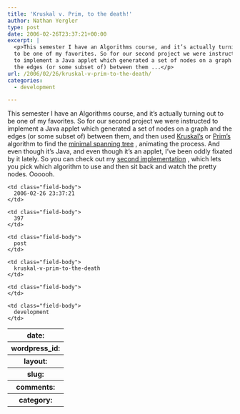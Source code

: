 ```yaml
---
title: 'Kruskal v. Prim, to the death!'
author: Nathan Yergler
type: post
date: 2006-02-26T23:37:21+00:00
excerpt: |
  <p>This semester I have an Algorithms course, and it’s actually turning out
  to be one of my favorites. So for our second project we were instructed
  to implement a Java applet which generated a set of nodes on a graph and
  the edges (or some subset of) between them ...</p>
url: /2006/02/26/kruskal-v-prim-to-the-death/
categories:
  - development

---
```

This semester I have an Algorithms course, and it’s actually turning out to be one of my favorites. So for our second project we were instructed to implement a Java applet which generated a set of nodes on a graph and the edges (or some subset of) between them, and then used [Kruskal’s][1]  or [Prim’s][2]  algorithm to find the [minimal spanning tree][3] , animating the process. And even though it’s Java, and even though it’s an applet, I’ve been oddly fixated by it lately. So you can check out my [second implementation][4] , which lets you pick which algorithm to use and then sit back and watch the pretty nodes. Oooooh.

<table class="docutils field-list" frame="void" rules="none">
  <col class="field-name" /> <col class="field-body" /> <tr class="field">
    <th class="field-name">
      date:
    </th>

    <td class="field-body">
      2006-02-26 23:37:21
    </td>
  </tr>

  <tr class="field">
    <th class="field-name">
      wordpress_id:
    </th>

    <td class="field-body">
      397
    </td>
  </tr>

  <tr class="field">
    <th class="field-name">
      layout:
    </th>

    <td class="field-body">
      post
    </td>
  </tr>

  <tr class="field">
    <th class="field-name">
      slug:
    </th>

    <td class="field-body">
      kruskal-v-prim-to-the-death
    </td>
  </tr>

  <tr class="field">
    <th class="field-name">
      comments:
    </th>

    <td class="field-body">
    </td>
  </tr>

  <tr class="field">
    <th class="field-name">
      category:
    </th>

    <td class="field-body">
      development
    </td>
  </tr>
</table>

 [1]: http://en.wikipedia.org/wiki/Kruskal%27s_algorithm
 [2]: http://en.wikipedia.org/wiki/Prim%27s_algorithm
 [3]: http://en.wikipedia.org/wiki/Minimal_spanning_tree
 [4]: http://yergler.net/courses/CS486/project2a